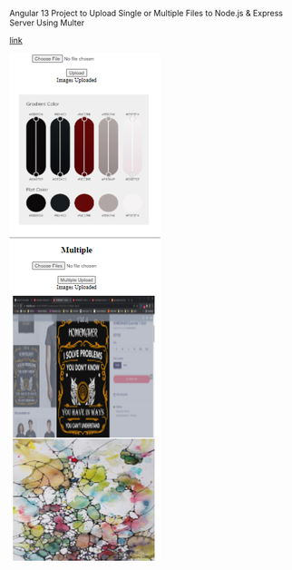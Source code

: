 Angular 13 Project to Upload Single or Multiple Files to Node.js & Express Server Using Multer

[link](https://www.youtube.com/watch?v=61mXd0puocc)

![](https://github.com/IrinaSpasova/Angular/blob/main/09-Angular-13-Upload-Single-or-Multiple-Files/Untitled.png)
